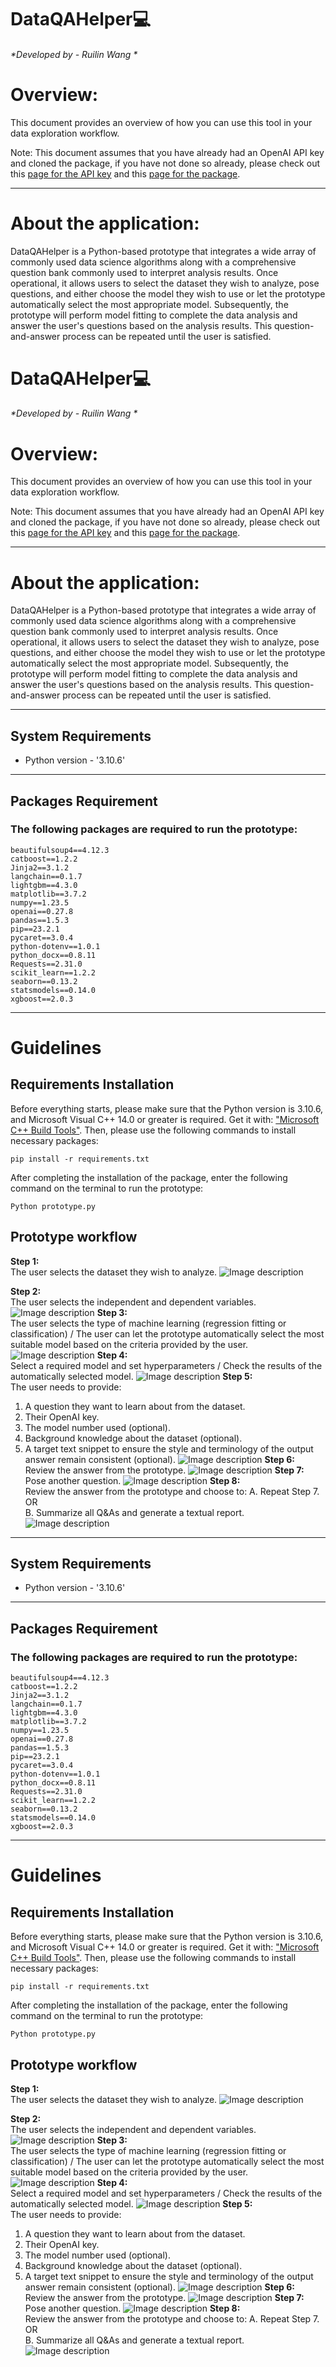 # DataQAHelper:computer:
###### *Developed by - Ruilin Wang *


# Overview:
This document provides an overview of how you can use this tool in your data exploration workflow.

Note: This document assumes that you have already had an OpenAI API key and cloned the package, if you have not done so already, please check out this [page for the API key](https://platform.openai.com/api-keys) and this [page for the package](https://github.com/tangjikededela/DataQAHelper2).

----

# About the application:
DataQAHelper is a Python-based prototype that integrates a wide array of commonly used data science algorithms along with a comprehensive question bank commonly used to interpret analysis results. Once operational, it allows users to select the dataset they wish to analyze, pose questions, and either choose the model they wish to use or let the prototype automatically select the most appropriate model. Subsequently, the prototype will perform model fitting to complete the data analysis and answer the user's questions based on the analysis results. This question-and-answer process can be repeated until the user is satisfied.
# DataQAHelper:computer:
###### *Developed by - Ruilin Wang *


# Overview:
This document provides an overview of how you can use this tool in your data exploration workflow.

Note: This document assumes that you have already had an OpenAI API key and cloned the package, if you have not done so already, please check out this [page for the API key](https://platform.openai.com/api-keys) and this [page for the package](https://github.com/tangjikededela/DataQAHelper2).

----

# About the application:
DataQAHelper is a Python-based prototype that integrates a wide array of commonly used data science algorithms along with a comprehensive question bank commonly used to interpret analysis results. Once operational, it allows users to select the dataset they wish to analyze, pose questions, and either choose the model they wish to use or let the prototype automatically select the most appropriate model. Subsequently, the prototype will perform model fitting to complete the data analysis and answer the user's questions based on the analysis results. This question-and-answer process can be repeated until the user is satisfied.

____
## System Requirements 
* Python version  - '3.10.6'
____

## Packages Requirement

### The following packages are required to run the prototype:
```
beautifulsoup4==4.12.3
catboost==1.2.2
Jinja2==3.1.2
langchain==0.1.7
lightgbm==4.3.0
matplotlib==3.7.2
numpy==1.23.5
openai==0.27.8
pandas==1.5.3
pip==23.2.1
pycaret==3.0.4
python-dotenv==1.0.1
python_docx==0.8.11
Requests==2.31.0
scikit_learn==1.2.2
seaborn==0.13.2
statsmodels==0.14.0
xgboost==2.0.3
```
____
# Guidelines
## Requirements Installation
Before everything starts, please make sure that the Python version is 3.10.6, and Microsoft Visual C++ 14.0 or greater is required. Get it with: ["Microsoft C++ Build Tools"](https://visualstudio.microsoft.com/visual-cpp-build-tools/). Then, please use the following commands to install necessary packages:
```
pip install -r requirements.txt
```
After completing the installation of the package, enter the following command on the terminal to run the prototype:
```
Python prototype.py
```

## Prototype workflow
**Step 1:**  
The user selects the dataset they wish to analyze.
![Image description](readme/1.jpg)

**Step 2:**  
The user selects the independent and dependent variables.
![Image description](readme/2.jpg)
**Step 3:**  
The user selects the type of machine learning (regression fitting or classification) / The user can let the prototype automatically select the most suitable model based on the criteria provided by the user.
![Image description](readme/3.jpg)
**Step 4:**  
Select a required model and set hyperparameters / Check the results of the automatically selected model.
![Image description](readme/4.jpg)
**Step 5:**  
The user needs to provide:  
1. A question they want to learn about from the dataset.  
2. Their OpenAI key.  
3. The model number used (optional).  
4. Background knowledge about the dataset (optional).  
5. A target text snippet to ensure the style and terminology of the output answer remain consistent (optional).
![Image description](readme/5.jpg)
**Step 6:**  
Review the answer from the prototype.
![Image description](readme/6.jpg)
**Step 7:**  
Pose another question.
![Image description](readme/7.jpg)
**Step 8:**  
Review the answer from the prototype and choose to:
A. Repeat Step 7. OR  
B. Summarize all Q&As and generate a textual report.
![Image description](readme/8.jpg)

____
## System Requirements 
* Python version  - '3.10.6'
____

## Packages Requirement

### The following packages are required to run the prototype:
```
beautifulsoup4==4.12.3
catboost==1.2.2
Jinja2==3.1.2
langchain==0.1.7
lightgbm==4.3.0
matplotlib==3.7.2
numpy==1.23.5
openai==0.27.8
pandas==1.5.3
pip==23.2.1
pycaret==3.0.4
python-dotenv==1.0.1
python_docx==0.8.11
Requests==2.31.0
scikit_learn==1.2.2
seaborn==0.13.2
statsmodels==0.14.0
xgboost==2.0.3
```
____
# Guidelines
## Requirements Installation
Before everything starts, please make sure that the Python version is 3.10.6, and Microsoft Visual C++ 14.0 or greater is required. Get it with: ["Microsoft C++ Build Tools"](https://visualstudio.microsoft.com/visual-cpp-build-tools/). Then, please use the following commands to install necessary packages:
```
pip install -r requirements.txt
```
After completing the installation of the package, enter the following command on the terminal to run the prototype:
```
Python prototype.py
```

## Prototype workflow
**Step 1:**  
The user selects the dataset they wish to analyze.
![Image description](readme\1.jpg)

**Step 2:**  
The user selects the independent and dependent variables.
![Image description](readme\2.jpg)
**Step 3:**  
The user selects the type of machine learning (regression fitting or classification) / The user can let the prototype automatically select the most suitable model based on the criteria provided by the user.
![Image description](readme\3.jpg)
**Step 4:**  
Select a required model and set hyperparameters / Check the results of the automatically selected model.
![Image description](readme\4.jpg)
**Step 5:**  
The user needs to provide:  
1. A question they want to learn about from the dataset.  
2. Their OpenAI key.  
3. The model number used (optional).  
4. Background knowledge about the dataset (optional).  
5. A target text snippet to ensure the style and terminology of the output answer remain consistent (optional).
![Image description](readme\5.jpg)
**Step 6:**  
Review the answer from the prototype.
![Image description](readme\6.jpg)
**Step 7:**  
Pose another question.
![Image description](readme\7.jpg)
**Step 8:**  
Review the answer from the prototype and choose to:
A. Repeat Step 7. OR  
B. Summarize all Q&As and generate a textual report.
![Image description](readme\8.jpg)